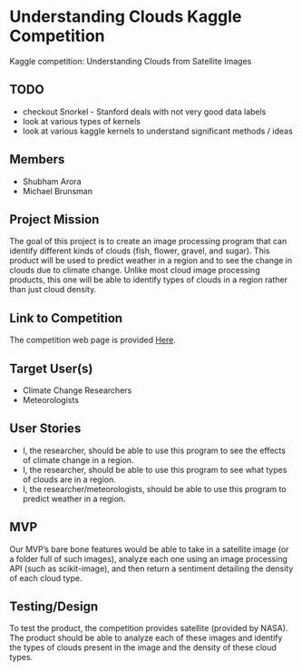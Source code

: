 # Understanding Clouds Kaggle Competition
Kaggle competition: Understanding Clouds from Satellite Images

## TODO
- checkout Snorkel - Stanford
	deals with not very good data labels
- look at various types of kernels
- look at various kaggle kernels to understand significant methods / ideas


## Members
- Shubham Arora
- Michael Brunsman

## Project Mission
The goal of this project is to create an image processing program that can identify different kinds of clouds (fish, flower, gravel, and sugar). This product will be used to predict weather in a region and to see the change in clouds due to climate change. Unlike most cloud image processing products, this one will be able to identify types of clouds in a region rather than just cloud density.
## Link to Competition
The competition web page is provided [Here](https://www.kaggle.com/c/understanding_cloud_organization/data).
## Target User(s)
- Climate Change Researchers
- Meteorologists
## User Stories
- I, the researcher, should be able to use this program to see the effects of climate change in a region.
- I, the researcher, should be able to use this program to see what types of clouds are in a region.
- I, the researcher/meteorologists, should be able to use this program to predict weather in a region.
## MVP
Our MVP’s bare bone features would be able to take in a satellite image (or a folder full of such images), analyze each one using an image processing API (such as scikit-image), and then return a sentiment detailing the density of each cloud type.
## Testing/Design
To test the product, the competition provides satellite (provided by NASA). The product should be able to analyze each of these images and identify the types of clouds present in the image and the density of these cloud types.

